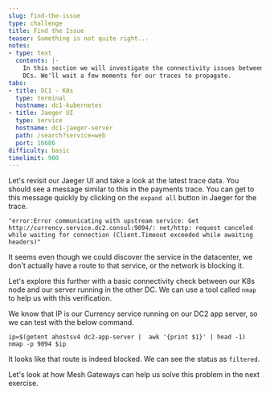 ```yaml
---
slug: find-the-issue
type: challenge
title: Find the Issue
teaser: Something is not quite right...
notes:
- type: text
  contents: |-
    In this section we will investigate the connectivity issues between
    DCs. We'll wait a few moments for our traces to propagate.
tabs:
- title: DC1 - K8s
  type: terminal
  hostname: dc1-kubernetes
- title: Jaeger UI
  type: service
  hostname: dc1-jaeger-server
  path: /search?service=web
  port: 16686
difficulty: basic
timelimit: 900
---
```

Let's revisit our Jaeger UI and take a look at the latest trace data.
You should see a message similar to this  in the payments trace.
You can get to this message quickly by clicking on the `expand all` button in Jaeger for the trace. <br>

```
"error:Error communicating with upstream service: Get http://currency.service.dc2.consul:9094/: net/http: request canceled while waiting for connection (Client.Timeout exceeded while awaiting headers)"
```

It seems even though we could discover the service in the datacenter, we don't actually have a route to that service, or the network is blocking it.

Let's explore this further with a basic connectivity check between our K8s node and our server running in the other DC.
We can use a tool called `nmap` to help us with this verification. <br>

We know that IP is our Currency service running on our DC2 app server, so we can test with the below command. <br>

```
ip=$(getent ahostsv4 dc2-app-server |  awk '{print $1}' | head -1)
nmap -p 9094 $ip
```

It looks like that route is indeed blocked. We can see the status as `filtered`. <br>

Let's look at how Mesh Gateways can help us solve this problem in the next exercise.